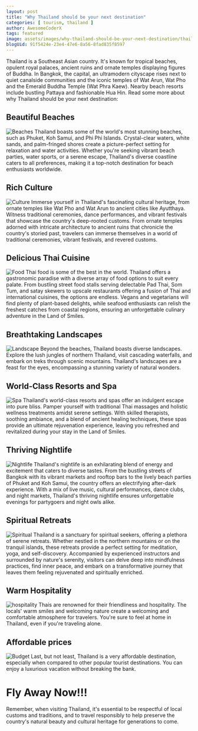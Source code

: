 ```yaml
---
layout: post
title: "Why Thailand should be your next destination"
categories: [ tourism, thailand ]
author: AwesomeCoderX
tags: featured
image: assets/images/why-thailand-should-be-your-next-destination/thailand.jpg
blogUid: 91f5424e-23e4-47e6-8a56-8fad835f8597
---
```


Thailand is a Southeast Asian country. It's known for tropical beaches, opulent royal palaces, ancient ruins and ornate temples displaying figures of Buddha. In Bangkok, the capital, an ultramodern cityscape rises next to quiet canalside communities and the iconic temples of Wat Arun, Wat Pho and the Emerald Buddha Temple (Wat Phra Kaew). Nearby beach resorts include bustling Pattaya and fashionable Hua Hin. Read some more about why Thailand should be your next destination: 

## Beautiful Beaches
![Beaches](/assets/images/why-thailand-should-be-your-next-destination/beaches.jpg)
Thailand boasts some of the world's most stunning beaches, such as Phuket, Koh Samui, and Phi Phi Islands. Crystal-clear waters, white sands, and palm-fringed shores create a picture-perfect setting for relaxation and water activities. Whether you're seeking vibrant beach parties, water sports, or a serene escape, Thailand's diverse coastline caters to all preferences, making it a top-notch destination for beach enthusiasts worldwide.

## Rich Culture
![Culture](/assets/images/why-thailand-should-be-your-next-destination/culture.jpg)
Immerse yourself in Thailand's fascinating cultural heritage, from ornate temples like Wat Pho and Wat Arun to ancient cities like Ayutthaya. Witness traditional ceremonies, dance performances, and vibrant festivals that showcase the country's deep-rooted customs. From ornate temples adorned with intricate architecture to ancient ruins that chronicle the country's storied past, travelers can immerse themselves in a world of traditional ceremonies, vibrant festivals, and revered customs.

## Delicious Thai Cuisine
![Food](/assets/images/why-thailand-should-be-your-next-destination/food.jpg)
Thai food is some of the best in the world.
Thailand offers a gastronomic paradise with a diverse array of food options to suit every palate. From bustling street food stalls serving delectable Pad Thai, Som Tum, and satay skewers to upscale restaurants offering a fusion of Thai and international cuisines, the options are endless. Vegans and vegetarians will find plenty of plant-based delights, while seafood enthusiasts can relish the freshest catches from coastal regions, ensuring an unforgettable culinary adventure in the Land of Smiles.

## Breathtaking Landscapes
![Landscape](/assets/images/why-thailand-should-be-your-next-destination/beaches.jpg)
Beyond the beaches, Thailand boasts diverse landscapes. Explore the lush jungles of northern Thailand, visit cascading waterfalls, and embark on treks through scenic mountains. Thailand's landscapes are a feast for the eyes, encompassing a stunning variety of natural wonders.

## World-Class Resorts and Spa
![Spa](/assets/images/why-thailand-should-be-your-next-destination/spa.jpg)
Thailand's world-class resorts and spas offer an indulgent escape into pure bliss. Pamper yourself with traditional Thai massages and holistic wellness treatments amidst serene settings. With skilled therapists, soothing ambiance, and a blend of ancient healing techniques, these spas provide an ultimate rejuvenation experience, leaving you refreshed and revitalized during your stay in the Land of Smiles.

## Thriving Nightlife
![Nightlife](/assets/images/why-thailand-should-be-your-next-destination/nightlife.jpg)
Thailand's nightlife is an exhilarating blend of energy and excitement that caters to diverse tastes. From the bustling streets of Bangkok with its vibrant markets and rooftop bars to the lively beach parties of Phuket and Koh Samui, the country offers an electrifying after-dark experience. With a mix of live music, cultural performances, dance clubs, and night markets, Thailand's thriving nightlife ensures unforgettable evenings for partygoers and night owls alike.

## Spiritual Retreats
![Spiritual](/assets/images/why-thailand-should-be-your-next-destination/spiritual.jpg)
Thailand is a sanctuary for spiritual seekers, offering a plethora of serene retreats. Whether nestled in the northern mountains or on the tranquil islands, these retreats provide a perfect setting for meditation, yoga, and self-discovery. Accompanied by experienced instructors and surrounded by nature's serenity, visitors can delve deep into mindfulness practices, find inner peace, and embark on a transformative journey that leaves them feeling rejuvenated and spiritually enriched.

## Warm Hospitality
![hospitality](/assets/images/why-thailand-should-be-your-next-destination/hospitality.jpg)
Thais are renowned for their friendliness and hospitality. The locals' warm smiles and welcoming nature create a welcoming and comfortable atmosphere for travelers. You're sure to feel at home in Thailand, even if you're traveling alone.

## Affordable prices
![Budget](/assets/images/why-thailand-should-be-your-next-destination/budget.jpg)
Last, but not least, Thailand is a very affordable destination, especially when compared to other popular tourist destinations. You can enjoy a luxurious vacation without breaking the bank.

# Fly Away Now!!!

Remember, when visiting Thailand, it's essential to be respectful of local customs and traditions, and to travel responsibly to help preserve the country's natural beauty and cultural heritage for generations to come.